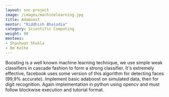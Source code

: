 ```yaml
---
layout: soc-project
image: /images/machinelearning.jpg
title: Adaboost
mentor: "Riddhish Bhalodia"
category: Scientific Computing
weight: 90
mentees:
- Shashwat Shukla
- Om Kolhe
---
```


Boosting is a well known machine learning technique, we use simple weak classifiers in cascade fashion to form a strong classifier. It's extremely effective, facebook uses some version of this algorithm for detecting faces (99,9% accurate). Implement basic adaboost on simulated data, then for digit recognition. Again implementation in python using opencv and must follow blockwise execution and tutorial format.